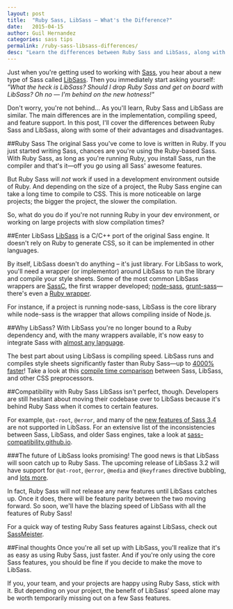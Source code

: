```yaml
---
layout: post
title:  "Ruby Sass, LibSass – What's the Difference?"
date:   2015-04-15
author: Guil Hernandez
categories: sass tips
permalink: /ruby-sass-libsass-differences/
desc: "Learn the differences between Ruby Sass and LibSass, along with some of the advantages of using each one."
---
```


Just when you're getting used to working with [Sass](http://sass-lang.com/), you hear about a new type of Sass called [LibSass](http://libsass.org/). Then you immediately start asking yourself: *"What the heck is LibSass? Should I drop Ruby Sass and get on board with LibSass? Oh no &mdash; I'm behind on the new hotness!"*

Don't worry, you're not behind... As you'll learn, Ruby Sass and LibSass are similar. The main differences are in the implementation, compiling speed, and feature support. In this post, I'll cover the differences between Ruby Sass and LibSass, along with some of their advantages and disadvantages.

##Ruby Sass
The original Sass you've come to love is written in Ruby. If you just started writing Sass, chances are you're using the Ruby-based Sass. With Ruby Sass, as long as you're running Ruby, you install Sass, run the compiler and that's it&mdash;off you go using all Sass' awesome features.

But Ruby Sass will *not* work if used in a development environment outside of Ruby. And depending on the size of a project, the Ruby Sass engine can take a long time to compile to CSS. This is more noticeable on large projects; the bigger the project, the slower the compilation.

So, what do you do if you're not running Ruby in your dev environment, or working on large projects with slow compilation times? 

##Enter LibSass 
[LibSass](http://libsass.org/) is a C/C++ port of the original Sass engine. It doesn't rely on Ruby to generate CSS, so it can be implemented in other languages. 

By itself, LibSass doesn't do anything &ndash; it's just library. For LibSass to work, you'll need a wrapper (or implementor) around LibSass to run the library and compile your style sheets. Some of the most common LibSass wrappers are [SassC](https://github.com/sass/sassc), the first wrapper developed; [node-sass](https://github.com/sass/node-sass), [grunt-sass](https://github.com/sindresorhus/grunt-sass)&mdash;there's even a [Ruby wrapper](https://github.com/sass/ruby-libsass).

For instance, if a project is running node-sass, LibSass is the core library while node-sass is the wrapper that allows compiling inside of Node.js.

##Why LibSass?
With LibSass you're no longer bound to a Ruby dependency and, with the many wrappers available, it's now easy to integrate Sass with [almost any language](http://sass-lang.com/libsass).

The best part about using LibSass is compiling speed. LibSass runs and compiles style sheets significantly faster than Ruby Sass&mdash;up to [4000% faster](http://www.moovweb.com/blog/libsass/)! Take a look at this [compile time comparison](http://www.solitr.com/blog/2014/01/css-preprocessor-benchmark/) between Sass, LibSass, and other CSS preprocessors.

##Compatibility with Ruby Sass
LibSass isn't perfect, though. Developers are still hesitant about moving their codebase over to LibSass because it's behind Ruby Sass when it comes to certain features.

For example, `@at-root`, `@error`, and many of the [new features of Sass 3.4](http://www.phase2technology.com/blog/everything-you-need-to-know-about-sass-3-4/) are not supported in LibSass. For an extensive list of the inconsistencies between Sass, LibSass, and older Sass engines, take a look at [sass-compatibility.github.io](http://sass-compatibility.github.io).

###The future of LibSass looks promising! 
The good news is that LibSass will soon catch up to Ruby Sass. The upcoming release of LibSass 3.2 will have support for `@at-root`, `@error`, `@media` and `@keyframes` directive bubbling, and [lots more](https://github.com/sass/libsass/releases/tag/3.2.0-beta.1). 

In fact, Ruby Sass will not release any new features until LibSass catches up. Once it does, there will be feature parity between the two moving forward. So soon, we'll have the blazing speed of LibSass with all the features of Ruby Sass!

For a quick way of testing Ruby Sass features against LibSass, check out [SassMeister](http://sassmeister.com/).

##Final thoughts
Once you're all set up with LibSass, you'll realize that it's as easy as using Ruby Sass, just faster. And if you're only using the core Sass features, you should be fine if you decide to make the move to LibSass.

If you, your team, and your projects are happy using Ruby Sass, stick with it. But depending on your project, the benefit of LibSass’ speed alone may be worth temporarily missing out on a few Sass features. 


